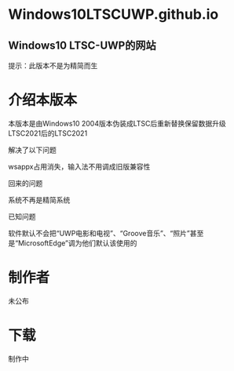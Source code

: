 # Windows10LTSCUWP.github.io
## Windows10 LTSC-UWP的网站
提示：此版本不是为精简而生
# 介绍本版本
本版本是由Windows10 2004版本伪装成LTSC后重新替换保留数据升级LTSC2021后的LTSC2021

解决了以下问题

wsappx占用消失，输入法不用调成旧版兼容性

回来的问题

系统不再是精简系统

已知问题

软件默认不会把“UWP电影和电视”、“Groove音乐”、“照片”甚至是“MicrosoftEdge”调为他们默认该使用的

# 制作者
未公布

# 下载
制作中
